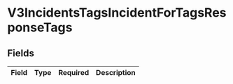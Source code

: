 # V3IncidentsTagsIncidentForTagsResponseTags


## Fields

| Field       | Type        | Required    | Description |
| ----------- | ----------- | ----------- | ----------- |